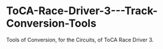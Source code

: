 # ToCA-Race-Driver-3---Track-Conversion-Tools
Tools of Conversion, for the Circuits, of ToCA Race Driver 3.
